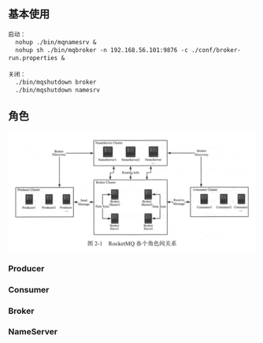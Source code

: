 ## 基本使用

```shell
启动：
  nohup ./bin/mqnamesrv &
  nohup sh ./bin/mqbroker -n 192.168.56.101:9876 -c ./conf/broker-run.properties &

关闭：
  ./bin/mqshutdown broker
  ./bin/mqshutdown namesrv
```

## 角色

![image-20181015125817655](../images/999999/image-20181015125817655.png)

### Producer

### Consumer

### Broker

### NameServer



